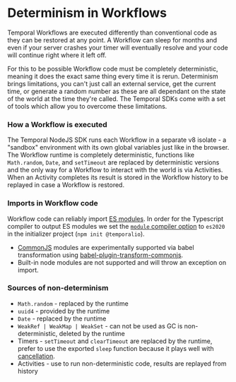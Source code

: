 # Determinism in Workflows

Temporal Workflows are executed differently than conventional code as they can be restored at any point.
A Workflow can sleep for months and even if your server crashes your timer will eventually resolve and your code will continue right where it left off.

For this to be possible Workflow code must be completely deterministic, meaning it does the exact same thing every time it is rerun.
Determinism brings limitations, you can't just call an external service, get the current time, or generate a random number as these are all dependant on the state of the world at the time they're called.
The Temporal SDKs come with a set of tools which allow you to overcome these limitations.

### How a Workflow is executed

The Temporal NodeJS SDK runs each Workflow in a separate v8 isolate - a "sandbox" environment with its own global variables just like in the browser.
The Workflow runtime is completely deterministic, functions like `Math.random`, `Date`, and `setTimeout` are replaced by deterministic versions and the only way for a Workflow to interact with the world is via Activities.
When an Activity completes its result is stored in the Workflow history to be replayed in case a Workflow is restored.

### Imports in Workflow code

Workflow code can reliably import [ES modules](https://nodejs.org/api/esm.html#esm_modules_ecmascript_modules).
In order for the Typescript compiler to output ES modules we set the [`module` compiler option](https://www.typescriptlang.org/tsconfig#module) to `es2020` in the initializer project (`npm init @temporalio`).

- [CommonJS](https://nodejs.org/docs/latest/api/modules.html#modules_modules_commonjs_modules) modules are experimentally supported via babel transformation using [babel-plugin-transform-commonjs](https://www.npmjs.com/package/babel-plugin-transform-commonjs).
- Built-in node modules are not supported and will throw an exception on import.

### Sources of non-determinism

- `Math.random` - replaced by the runtime
- `uuid4` - provided by the runtime
- `Date` - replaced by the runtime
- `WeakRef | WeakMap | WeakSet` - can not be used as GC is non-deterministic, deleted by the runtime
- Timers - `setTimeout` and `clearTimeout` are replaced by the runtime, prefer to use the exported `sleep` function because it plays well with [cancellation](./workflow-scopes-and-cancellation).
- Activities - use to run non-deterministic code, results are replayed from history
